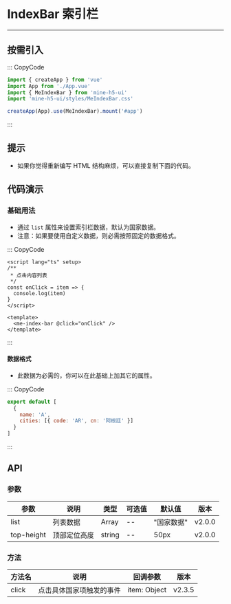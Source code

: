 # IndexBar 索引栏

---

## 按需引入

::: CopyCode

```js
import { createApp } from 'vue'
import App from './App.vue'
import { MeIndexBar } from 'mine-h5-ui'
import 'mine-h5-ui/styles/MeIndexBar.css'

createApp(App).use(MeIndexBar).mount('#app')
```

:::

## 提示

- 如果你觉得重新编写 HTML 结构麻烦，可以直接复制下面的代码。

## 代码演示

### 基础用法

- 通过 `list` 属性来设置索引栏数据，默认为国家数据。
- 注意：如果要使用自定义数据，则必需按照固定的数据格式。

::: CopyCode

```vue
<script lang="ts" setup>
/**
 * 点击内容列表
 */
const onClick = item => {
  console.log(item)
}
</script>

<template>
  <me-index-bar @click="onClick" />
</template>
```

:::

#### 数据格式

- 此数据为必需的，你可以在此基础上加其它的属性。

::: CopyCode

```js
export default [
  {
    name: 'A',
    cities: [{ code: 'AR', cn: '阿根廷' }]
  }
]
```

:::

## API

### 参数

| 参数       | 说明         | 类型   | 可选值 | 默认值     | 版本   |
| ---------- | ------------ | ------ | ------ | ---------- | ------ |
| list       | 列表数据     | Array  | --     | "国家数据" | v2.0.0 |
| top-height | 顶部定位高度 | string | --     | 50px       | v2.0.0 |

### 方法

| 方法名 | 说明                     | 回调参数     | 版本   |
| ------ | ------------------------ | ------------ | ------ |
| click  | 点击具体国家项触发的事件 | item: Object | v2.3.5 |
